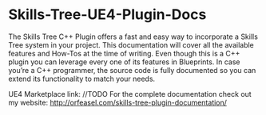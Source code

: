 # Skills-Tree-UE4-Plugin-Docs

The Skills Tree C++ Plugin offers a fast and easy way to incorporate a Skills Tree system in your project. This documentation will cover all the available features and How-Tos at the time of writing. Even though this is a C++ plugin you can leverage every one of its features in Blueprints. In case you’re a C++ programmer, the source code is fully documented so you can extend its functionality to match your needs.

UE4 Marketplace link: //TODO
For the complete documentation check out my website: http://orfeasel.com/skills-tree-plugin-documentation/

